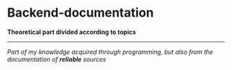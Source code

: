 # Backend-documentation

<p><b>Theoretical part divided according to topics</b></p>
<hr/>
<p><i>Part of my knowledge acquired through programming, but also from the documentation of <b>reliable</b> sources<i/><p/>
